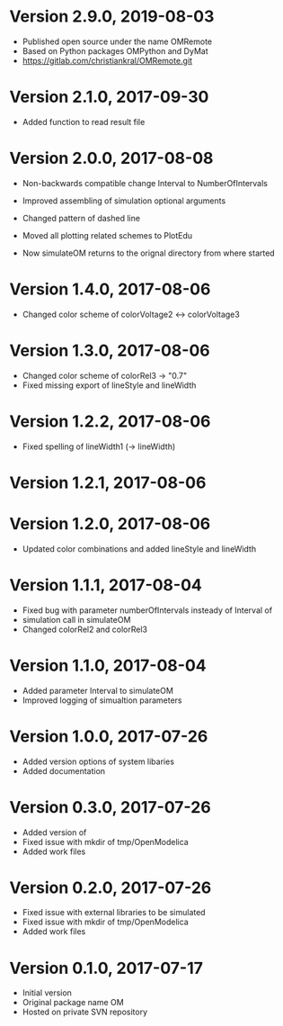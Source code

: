 # Version 2.9.0, 2019-08-03

- Published open source under the name OMRemote
- Based on Python packages OMPython and DyMat
- https://gitlab.com/christiankral/OMRemote.git

# Version 2.1.0, 2017-09-30

- Added function to read result file

# Version 2.0.0, 2017-08-08

- Non-backwards compatible change Interval to NumberOfIntervals
- Improved assembling of simulation optional arguments
- Changed pattern of dashed line
- Moved all plotting related schemes to PlotEdu

- Now simulateOM returns to the orignal directory from where started

# Version 1.4.0, 2017-08-06

- Changed color scheme of colorVoltage2 <-> colorVoltage3

# Version 1.3.0, 2017-08-06

- Changed color scheme of colorRel3 -> "0.7"
- Fixed missing export of lineStyle and lineWidth

# Version 1.2.2, 2017-08-06

- Fixed spelling of lineWidth1 (-> lineWidth)

# Version 1.2.1, 2017-08-06

# Version 1.2.0, 2017-08-06

- Updated color combinations and added lineStyle and lineWidth

# Version 1.1.1, 2017-08-04

- Fixed bug with parameter numberOfIntervals insteady of Interval of
-   simulation call in simulateOM
- Changed colorRel2 and colorRel3

# Version 1.1.0, 2017-08-04

- Added parameter Interval to simulateOM
- Improved logging of simualtion parameters

# Version 1.0.0, 2017-07-26

- Added version options of system libaries
- Added documentation

# Version 0.3.0, 2017-07-26

- Added version of
- Fixed issue with mkdir of tmp/OpenModelica
- Added work files

# Version 0.2.0, 2017-07-26

- Fixed issue with external libraries to be simulated
- Fixed issue with mkdir of tmp/OpenModelica
- Added work files

# Version 0.1.0, 2017-07-17

- Initial version
- Original package name OM
- Hosted on private SVN repository
